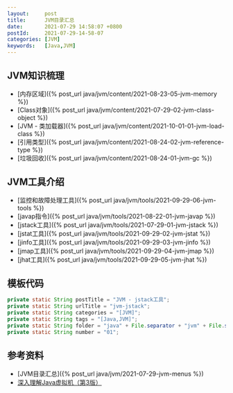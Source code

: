 ```yaml
---
layout:     post
title:      JVM目录汇总
date:       2021-07-29 14:58:07 +0800
postId:     2021-07-29-14-58-07
categories: [JVM]
keywords:   [Java,JVM]
---
```


## JVM知识梳理
* [内存区域]({% post_url java/jvm/content/2021-08-23-05-jvm-memory %})
* [Class对象]({% post_url java/jvm/content/2021-07-29-02-jvm-class-object %})
* [JVM - 类加载器]({% post_url java/jvm/content/2021-10-01-01-jvm-load-class %})
* [引用类型]({% post_url java/jvm/content/2021-08-24-02-jvm-reference-type %})
* [垃圾回收]({% post_url java/jvm/content/2021-08-24-01-jvm-gc %})


## JVM工具介绍
* [监控和故障处理工具]({% post_url java/jvm/tools/2021-09-29-06-jvm-tools %})
* [javap指令]({% post_url java/jvm/tools/2021-08-22-01-jvm-javap %})
* [jstack工具]({% post_url java/jvm/tools/2021-07-29-01-jvm-jstack %})
* [jstat工具]({% post_url java/jvm/tools/2021-09-29-02-jvm-jstat %})
* [jinfo工具]({% post_url java/jvm/tools/2021-09-29-03-jvm-jinfo %})
* [jmap工具]({% post_url java/jvm/tools/2021-09-29-04-jvm-jmap %})
* [jhat工具]({% post_url java/jvm/tools/2021-09-29-05-jvm-jhat %})

## 模板代码

```java
private static String postTitle = "JVM - jstack工具";
private static String urlTitle = "jvm-jstack";
private static String categories = "[JVM]";
private static String tags = "[Java,JVM]";
private static String folder = "java" + File.separator + "jvm" + File.separator + "tools";
private static String number = "01";
```

## 参考资料
* [JVM目录汇总]({% post_url java/jvm/2021-07-29-jvm-menus %})
* [深入理解Java虚拟机（第3版）](https://book.douban.com/subject/34907497/)
